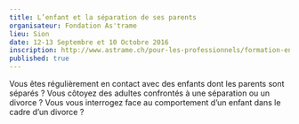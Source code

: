 ```yaml
---
title: L’enfant et la séparation de ses parents
organisateur: Fondation As'trame
lieu: Sion
date: 12-13 Septembre et 10 Octobre 2016
inscription: http://www.astrame.ch/pour-les-professionnels/formation-enfant-et-la-separation.html
published: true
---
```

Vous êtes régulièrement en contact avec des enfants dont les parents sont séparés ? Vous côtoyez des adultes confrontés à une séparation ou un divorce ? Vous vous interrogez face au comportement d’un enfant dans le cadre d’un divorce ?
